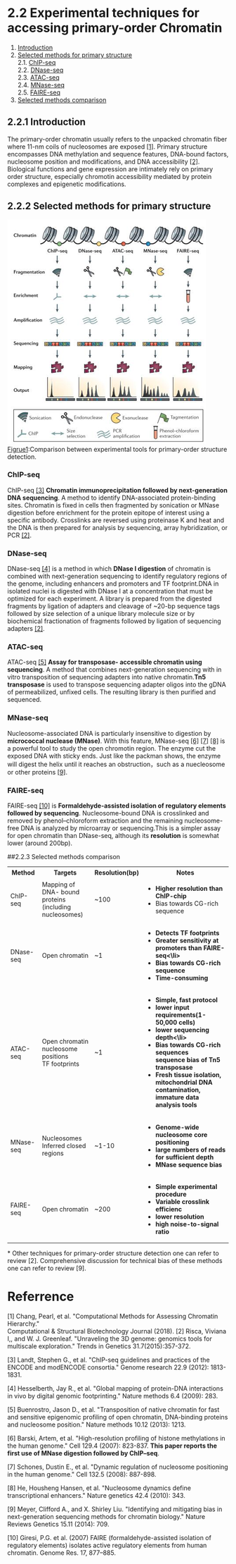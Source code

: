 # 2.2 Experimental techniques for accessing primary-order Chromatin
1. [Introduction](#introduction)
2. [Selected methods for primary structure](#222)<br>
    2.1. [ChIP-seq](#a)<br>
    2.2. [DNase-seq](#b)<br>
    2.3. [ATAC-seq](#c)<br>
    2.4. [MNase-seq](#d)<br>
    2.5. [FAIRE-seq](#e)<br>
3. [Selected methods comparison](#223)

## 2.2.1 Introduction<a name="introduction"></a>
The primary-order chromatin usually refers to the unpacked chromatin fiber where 11-nm coils of nucleosomes are exposed [[1]](https://doi.org/10.1016/j.csbj.2018.02.003). Primary structure encompasses DNA methylation and sequence features, DNA-bound factors, nucleosome position and modifications, and DNA accessibility [[2]](http://dx.doi.org/10.1016/j.tig.2015.03.010). Biological functions and gene expression are intimately rely on primary order structure, especially chromotin accessibility mediated by protein complexes and epigenetic modifications.
## 2.2.2 Selected methods for primary structure<a name="222"></a>
![](/assets/primary.jpg)
[Figrue1](http://dx.doi.org/10.1038/nrg3788):Comparison between experimental tools for primary-order structure detection. 
### ChIP-seq<a name="a"></a>
ChIP-seq [[3]](http://www.genome.org/cgi/doi/10.1101/gr.136184.111.) **Chromatin immunoprecipitation followed by next-generation DNA sequencing**. A method to identify DNA-associated protein-binding sites. Chromatin is fixed in cells then fragmented by sonication or MNase digestion before enrichment for the protein epitope of interest using a specific antibody. Crosslinks are reversed using proteinase K and heat and the DNA is then prepared for analysis by sequencing, array hybridization, or PCR [[2]](http://dx.doi.org/10.1016/j.tig.2015.03.010).
### DNase-seq<a name="b"></a>
DNase-seq [[4]](https://www.nature.com/articles/nmeth.1313) is a method in which **DNase I digestion** of chromatin is combined with next-generation sequencing to identify regulatory regions of the genome, including enhancers and promoters and TF footprint.DNA in isolated nuclei is digested with DNase I at a concentration that must be optimized for each experiment. A library is prepared from the digested fragments by ligation of adapters and cleavage of ~20-bp sequence tags followed by size selection of a unique library molecule size or by biochemical fractionation of fragments followed by ligation of sequencing adapters [[2]](http://dx.doi.org/10.1016/j.tig.2015.03.010).
### ATAC-seq<a name="c"></a>
ATAC-seq [[5]](https://www.ncbi.nlm.nih.gov/pubmed/24097267) **Assay for transposase- accessible chromatin using sequencing**. A method that combines next-generation sequencing with in vitro transposition of sequencing adapters into native chromatin.**Tn5 transposase** is used to transpose sequencing adapter oligos into the gDNA of permeabilized, unfixed cells. The resulting library is then purified and sequenced.

### MNase-seq<a name="d"></a>
Nucleosome-associated DNA is particularly insensitive to digestion by **micrococcal nuclease (MNase)**. With this feature, MNase-seq [[6]](https://doi.org/10.1016/j.cell.2007.05.009) [[7]](https://doi.org/10.1016/j.cell.2008.02.022) [[8]](https://www.nature.com/articles/ng.545) is a powerful tool to study the open chromotin region. The enzyme cut the exposed DNA with sticky ends. Just like the packman shows, the enzyme will digest the helix until it reaches an obstruction，such as a nuecleosome or other proteins [[9]](https://doi.org/10.1038/nrg3788).
### FAIRE-seq<a name="e"></a>
FAIRE-seq [[10]](http://www.genome.org/cgi/doi/10.1101/gr.5533506) is **Formaldehyde-assisted isolation of regulatory elements followed by sequencing**. Nucleosome-bound DNA is crosslinked and removed by phenol–chloroform extraction and the remaining nucleosome- free DNA is analyzed by microarray or sequencing.This is a simpler assay for open chromatin than DNase-seq, although its **resolution** is somewhat lower (around 200bp).

##2.2.3 Selected methods comparison<a name="223"></a> 
<table>
 <tbody>
    <tr>
        <th>Method</td>
        <th>Targets</td>
        <th>Resolution(bp)</td>
        <th>Notes</td>
    </tr>
    <tr>
        <td>ChIP-seq</td>
        <td>Mapping of DNA- bound proteins<br>(including nucleosomes)</td>
        <td>~100</td>
        <td><ul><li><b>Higher resolution than ChIP-chip</b></li><li>Bias towards CG-rich sequence</li></ul></td>
    </tr>
    <tr>
    <td>DNase-seq</td>
    <td>Open chromatin</td>
    <td>~1</td>
    <td><ul><li><b>Detects TF footprints</li><li><b>Greater sensitivity at promoters than FAIRE-seq</b><\li><li>Bias towards CG-rich sequence</li><li>Time-consuming</li></ul></td>
    </tr>
    <tr>
    <td>ATAC-seq</td>
    <td>Open chromatin<br>nucleosome positions<br>TF footprints</td>
    <td>~1</td>
    <td><ul><li><b>Simple, fast protocol</li><li><b>lower input requirements(1-50,000 cells)</li><li>lower sequencing depth</b><\li><li>Bias towards CG-rich sequences<br>sequence bias of Tn5 transposase </li><li>Fresh tissue isolation, mitochondrial DNA contamination, immature data analysis tools</li></ul></td>
    </tr>
    <tr>
    <td>MNase-seq</td>
    <td>Nucleosomes<br>Inferred closed regions</td>
    <td>~1-10</td>
    <td><ul><li><b>Genome-wide nucleosome core positioning</li><li>large numbers of reads for sufficient depth</li><li>MNase sequence bias</li></ul></td>
    </tr>
    <tr>
    <td>FAIRE-seq</td>
    <td>Open chromatin</td>
    <td>~200</td>
    <td><ul><li><b>Simple experimental procedure</li><li>Variable crosslink efficienc</li><li>lower resolution</li><li>high noise-to-signal ratio</li></ul></td>
    </tr>
 </tbody>
</table>
* Other techniques for primary-order structure detection one can refer to review [2]. Comprehensive discussion for technical bias of these methods one can refer to review [9].
















# Referrence 
[1] Chang, Pearl, et al. "Computational Methods for Assessing Chromatin Hierarchy." <br>
Computational & Structural Biotechnology Journal (2018).
[2] Risca, Viviana I,, and W. J. Greenleaf. "Unraveling the 3D genome: genomics tools for multiscale exploration." Trends in Genetics 31.7(2015):357-372.<br>

[3] Landt, Stephen G., et al. "ChIP-seq guidelines and practices of the ENCODE and modENCODE consortia." Genome research 22.9 (2012): 1813-1831.<br>

[4] Hesselberth, Jay R., et al. "Global mapping of protein-DNA interactions in vivo by digital genomic footprinting." Nature methods 6.4 (2009): 283. <br>

[5] Buenrostro, Jason D., et al. "Transposition of native chromatin for fast and sensitive epigenomic profiling of open chromatin, DNA-binding proteins and nucleosome position." Nature methods 10.12 (2013): 1213.<br>

[6] Barski, Artem, et al. "High-resolution profiling of histone methylations in the human genome." Cell 129.4 (2007): 823-837. **This paper reports the first use of MNase digestion followed by ChIP–seq**.<br>

[7] Schones, Dustin E., et al. "Dynamic regulation of nucleosome positioning in the human genome." Cell 132.5 (2008): 887-898.<br>

[8] He, Housheng Hansen, et al. "Nucleosome dynamics define transcriptional enhancers." Nature genetics 42.4 (2010): 343.<br>

[9] Meyer, Clifford A., and X. Shirley Liu. "Identifying and mitigating bias in next-generation sequencing methods for chromatin biology." Nature Reviews Genetics 15.11 (2014): 709.<br>

[10] Giresi, P.G. et al. (2007) FAIRE (formaldehyde-assisted isolation of regulatory elements) isolates active regulatory elements from human chromatin. Genome Res. 17, 877–885.<br>


